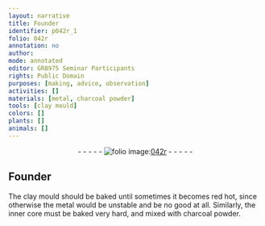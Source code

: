 ```yaml
---
layout: narrative
title: Founder
identifier: p042r_1
folio: 042r
annotation: no
author:
mode: annotated
editor: GR8975 Seminar Participants
rights: Public Domain
purposes: [making, advice, observation]
activities: []
materials: [metal, charcoal powder]
tools: [clay mould]
colors: []
plants: []
animals: []
---
```


 <div class="folio" align="center">- - - - - <a href="http://gallica.bnf.fr/ark:/12148/btv1b10500001g/f89.image" target="_blank"><img src="https://cu-mkp.github.io/GR8975-edition/assets/photo-icon.png" alt="folio image: " style="display:inline-block; margin-bottom:-3px;"/>042r</a> - - - - - </div>    

## Founder

 
The <span class="tool">clay mould</span> should be baked until sometimes it becomes red hot, since otherwise the <span class="material">metal</span> would be unstable and be no good at all. Similarly, the inner core must be baked very hard, and mixed with <span class="material">charcoal powder</span>.
 